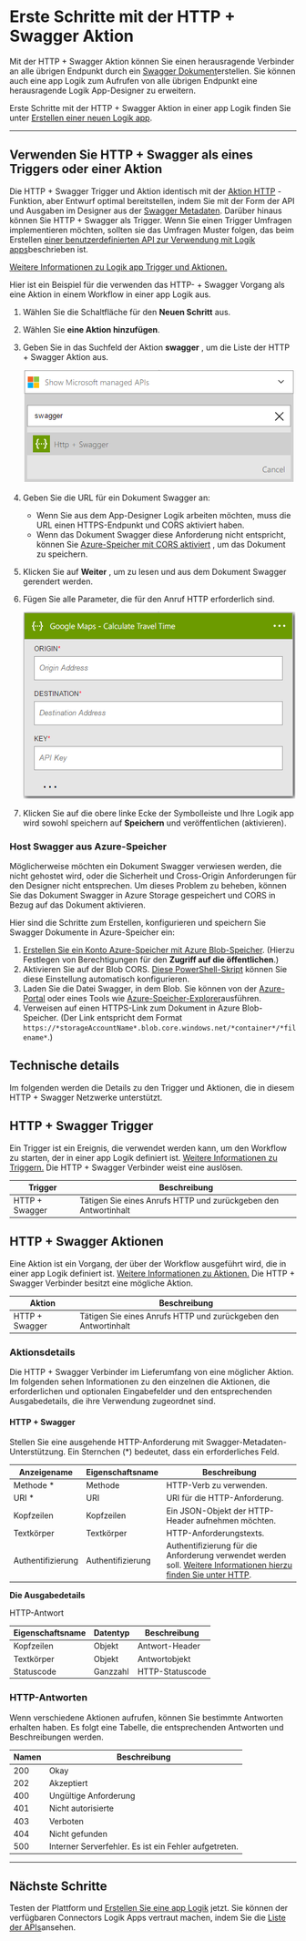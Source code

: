 
<properties
    pageTitle="Hinzufügen der HTTP + Swagger Aktion in Logik apps | Microsoft Azure"
    description="Übersicht über die HTTP + Swagger Aktion und Vorgänge"
    services=""
    documentationCenter=""
    authors="jeffhollan"
    manager="erikre"
    editor=""
    tags="connectors"/>

<tags
   ms.service="logic-apps"
   ms.devlang="na"
   ms.topic="article"
   ms.tgt_pltfrm="na"
   ms.workload="na"
   ms.date="07/18/2016"
   ms.author="jehollan"/>

# <a name="get-started-with-the-http--swagger-action"></a>Erste Schritte mit der HTTP + Swagger Aktion

Mit der HTTP + Swagger Aktion können Sie einen herausragende Verbinder an alle übrigen Endpunkt durch ein [Swagger Dokument](https://swagger.io)erstellen. Sie können auch eine app Logik zum Aufrufen von alle übrigen Endpunkt eine herausragende Logik App-Designer zu erweitern.

Erste Schritte mit der HTTP + Swagger Aktion in einer app Logik finden Sie unter [Erstellen einer neuen Logik app](../app-service-logic/app-service-logic-create-a-logic-app.md).

---

## <a name="use-http--swagger-as-a-trigger-or-an-action"></a>Verwenden Sie HTTP + Swagger als eines Triggers oder einer Aktion

Die HTTP + Swagger Trigger und Aktion identisch mit der [Aktion HTTP](connectors-native-http.md) -Funktion, aber Entwurf optimal bereitstellen, indem Sie mit der Form der API und Ausgaben im Designer aus der [Swagger Metadaten](https://swagger.io). Darüber hinaus können Sie HTTP + Swagger als Trigger. Wenn Sie einen Trigger Umfragen implementieren möchten, sollten sie das Umfragen Muster folgen, das beim Erstellen [einer benutzerdefinierten API zur Verwendung mit Logik apps](../app-service-logic/app-service-logic-create-api-app.md#polling-triggers)beschrieben ist.

[Weitere Informationen zu Logik app Trigger und Aktionen.](connectors-overview.md)

Hier ist ein Beispiel für die verwenden das HTTP- + Swagger Vorgang als eine Aktion in einem Workflow in einer app Logik aus.

1. Wählen Sie die Schaltfläche für den **Neuen Schritt** aus.
2. Wählen Sie **eine Aktion hinzufügen**.
3. Geben Sie in das Suchfeld der Aktion **swagger** , um die Liste der HTTP + Swagger Aktion aus.

    ![Wählen Sie HTTP + Swagger Aktion](./media/connectors-native-http-swagger/using-action-1.png)

4. Geben Sie die URL für ein Dokument Swagger an:
    - Wenn Sie aus dem App-Designer Logik arbeiten möchten, muss die URL einen HTTPS-Endpunkt und CORS aktiviert haben.
    - Wenn das Dokument Swagger diese Anforderung nicht entspricht, können Sie [Azure-Speicher mit CORS aktiviert](#hosting-swagger-from-storage) , um das Dokument zu speichern.
5. Klicken Sie auf **Weiter** , um zu lesen und aus dem Dokument Swagger gerendert werden.
6. Fügen Sie alle Parameter, die für den Anruf HTTP erforderlich sind.

    ![Vollständige HTTP-Aktion](./media/connectors-native-http-swagger/using-action-2.png)

1. Klicken Sie auf die obere linke Ecke der Symbolleiste und Ihre Logik app wird sowohl speichern auf **Speichern** und veröffentlichen (aktivieren).

### <a name="host-swagger-from-azure-storage"></a>Host Swagger aus Azure-Speicher

Möglicherweise möchten ein Dokument Swagger verwiesen werden, die nicht gehostet wird, oder die Sicherheit und Cross-Origin Anforderungen für den Designer nicht entsprechen. Um dieses Problem zu beheben, können Sie das Dokument Swagger in Azure Storage gespeichert und CORS in Bezug auf das Dokument aktivieren.  

Hier sind die Schritte zum Erstellen, konfigurieren und speichern Sie Swagger Dokumente in Azure-Speicher ein:

1. [Erstellen Sie ein Konto Azure-Speicher mit Azure Blob-Speicher](../storage/storage-create-storage-account.md). (Hierzu Festlegen von Berechtigungen für den **Zugriff auf die öffentlichen**.)
2. Aktivieren Sie auf der Blob CORS. [Diese PowerShell-Skript](https://github.com/logicappsio/EnableCORSAzureBlob/blob/master/EnableCORSAzureBlob.ps1) können Sie diese Einstellung automatisch konfigurieren.
3. Laden Sie die Datei Swagger, in dem Blob. Sie können von der [Azure-Portal](https://portal.azure.com) oder eines Tools wie [Azure-Speicher-Explorer](http://storageexplorer.com/)ausführen.
1. Verweisen auf einen HTTPS-Link zum Dokument in Azure Blob-Speicher. (Der Link entspricht dem Format `https://*storageAccountName*.blob.core.windows.net/*container*/*filename*`.)



## <a name="technical-details"></a>Technische details

Im folgenden werden die Details zu den Trigger und Aktionen, die in diesem HTTP + Swagger Netzwerke unterstützt.

## <a name="http--swagger-triggers"></a>HTTP + Swagger Trigger

Ein Trigger ist ein Ereignis, die verwendet werden kann, um den Workflow zu starten, der in einer app Logik definiert ist. [Weitere Informationen zu Triggern.](connectors-overview.md) Die HTTP + Swagger Verbinder weist eine auslösen.

|Trigger|Beschreibung|
|---|---|
|HTTP + Swagger|Tätigen Sie eines Anrufs HTTP und zurückgeben den Antwortinhalt|

## <a name="http--swagger-actions"></a>HTTP + Swagger Aktionen

Eine Aktion ist ein Vorgang, der über der Workflow ausgeführt wird, die in einer app Logik definiert ist. [Weitere Informationen zu Aktionen.](connectors-overview.md) Die HTTP + Swagger Verbinder besitzt eine mögliche Aktion.

|Aktion|Beschreibung|
|---|---|
|HTTP + Swagger|Tätigen Sie eines Anrufs HTTP und zurückgeben den Antwortinhalt|

### <a name="action-details"></a>Aktionsdetails

Die HTTP + Swagger Verbinder im Lieferumfang von eine möglicher Aktion. Im folgenden sehen Informationen zu den einzelnen die Aktionen, die erforderlichen und optionalen Eingabefelder und den entsprechenden Ausgabedetails, die ihre Verwendung zugeordnet sind.

#### <a name="http--swagger"></a>HTTP + Swagger

Stellen Sie eine ausgehende HTTP-Anforderung mit Swagger-Metadaten-Unterstützung.
Ein Sternchen (*) bedeutet, dass ein erforderliches Feld.

|Anzeigename|Eigenschaftsname|Beschreibung|
|---|---|---|
|Methode *|Methode|HTTP-Verb zu verwenden.|
|URI *|URI|URI für die HTTP-Anforderung.|
|Kopfzeilen|Kopfzeilen|Ein JSON-Objekt der HTTP-Header aufnehmen möchten.|
|Textkörper|Textkörper|HTTP-Anforderungstexts.|
|Authentifizierung|Authentifizierung|Authentifizierung für die Anforderung verwendet werden soll. [Weitere Informationen hierzu finden Sie unter HTTP](./connectors-native-http.md#authentication).|

**Die Ausgabedetails**

HTTP-Antwort

|Eigenschaftsname|Datentyp|Beschreibung|
|---|---|---|
|Kopfzeilen|Objekt|Antwort-Header|
|Textkörper|Objekt|Antwortobjekt|
|Statuscode|Ganzzahl|HTTP-Statuscode|

### <a name="http-responses"></a>HTTP-Antworten

Wenn verschiedene Aktionen aufrufen, können Sie bestimmte Antworten erhalten haben. Es folgt eine Tabelle, die entsprechenden Antworten und Beschreibungen werden.

|Namen|Beschreibung|
|---|---|
|200|Okay|
|202|Akzeptiert|
|400|Ungültige Anforderung|
|401|Nicht autorisierte|
|403|Verboten|
|404|Nicht gefunden|
|500|Interner Serverfehler. Es ist ein Fehler aufgetreten.|

---

## <a name="next-steps"></a>Nächste Schritte

Testen der Plattform und [Erstellen Sie eine app Logik](../app-service-logic/app-service-logic-create-a-logic-app.md) jetzt. Sie können der verfügbaren Connectors Logik Apps vertraut machen, indem Sie die [Liste der APIs](apis-list.md)ansehen.
